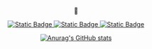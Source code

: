 <p align=center>
  🧸
</p>
<p align=center dir=auto>
  <a href="https://www.notion.so/StateFlow-30c456c1cb204725afcc4a950c0f3882" rel=nofollow>
    <img alt="Static Badge" src="https://img.shields.io/badge/TeddKo-171717?logo=Notion&label=Notion&labelColor=000000&color=ffffff">
  </a>
  <a href="https://www.instagram.com/m_h.__.ko" rel=nofollow>
    <img alt="Static Badge" src="https://img.shields.io/badge/TeddKo-171717?logo=Instagram&label=Instagram&labelColor=000000&color=E4405F">
  </a>
  <a href="http://teddko.github.io/" rel=nofollow>
    <img alt="Static Badge" src="https://img.shields.io/badge/TeddKo-171717?logo=Github&label=Blog&labelColor=000000&color=ffffff">
  </a>
</p>

<p align=center dir=auto>
  <a href="https://github.com/teddko" rel=nofollow>
    <img src="https://github-readme-stats.vercel.app/api?username=teddko&amp;count_private=true&amp;show_icons=true" alt="Anurag&#39;s GitHub stats">
  </a>
</p>
